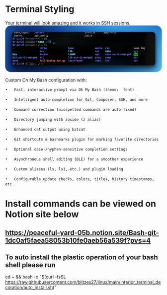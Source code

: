 # Terminal Styling #

Your terminal will look amazing and it works in SSH sessions.![alt text](oh_my_bash.png)

Custom Oh My Bash configuration with:

	•	Fast, interactive prompt via Oh My Bash (theme:  font)

	•	Intelligent auto‑completion for Git, Composer, SSH, and more

	•	Command correction (misspelled commands are auto‑fixed)

	•	Directory jumping with zoxide (z alias)

	•	Enhanced cat output using batcat

	•	Git shortcuts & bashmarks plugin for marking favorite directories

	•	Optional case‑/hyphen‑sensitive completion settings

	•	Asynchronous shell editing (BLE) for a smoother experience

	•	Custom aliases (ls, ls1, etc.) and plugin loading

	•	Configurable update checks, colors, titles, history timestamps, etc.

	
# Install commands can be viewed on Notion site below #

## https://peaceful-yard-05b.notion.site/Bash-git-1dc0af5faea58053b10fe0aeb56a539f?pvs=4 ##

## To auto install the plastic operation of your bash shell please run ##


cd ~ && bash -c "$(curl -fsSL https://raw.githubusercontent.com/blitzes27/linux/main/interior_terminal_decoration/auto_install.sh)"

